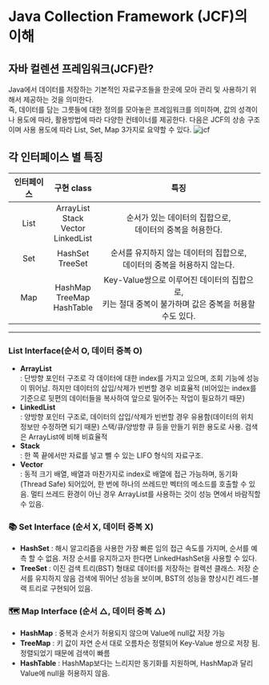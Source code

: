 Java Collection Framework (JCF)의 이해
=======================

## 자바 컬렌션 프레임워크(JCF)란?
Java에서 데이터를 저장하는 기본적인 자료구조들을 한곳에 모아 관리 및 사용하기 위해서 제공하는 것을 의미한다.   
즉, 데이터를 담는 그릇들에 대한 정의를 모아놓은 프레임워크를 의미하며, 값의 성격이나 용도에 따라, 활용방법에 따라 다양한 컨테이너를 제공한다.
다음은 JCF의 상송 구조이며 사용 용도에 따라 List, Set, Map 3가지로 요약할 수 있다.
![jcf](../img/jcf.png)


## 각 인터페이스 별 특징
| **인터페이스** | **구현 class** | **특징** |
|:---:|:---:|:---:|
| List | ArrayList<br>Stack<br>Vector<br>LinkedList|순서가 있는 데이터의 집합으로,<br>데이터의 중복을 허용한다.|
| Set | HashSet<br>TreeSet | 순서를 유지하지 않는 데이터의 집합으로,<br>데이터의 중복을 허용하지 않는다. |
| Map | HashMap<br>TreeMap<br>HashTable | Key-Value쌍으로 이루어진 데이터의 집합으로,<br>키는 절대 중복이 불가하며 값은 중복을 허용할 수도 있다. |

* * *
### List Interface(순서 O, 데이터 중복 O)
- **ArrayList**   
	: 단방향 포인터 구조로 각 데이터에 대한 index를 가지고 있으며, 조회 기능에 성능이 뛰어남.
	하지만 데이터의 삽입/삭제가 빈번할 경우 비효율적
	(비어있는 index를 기준으로 뒷편의 데이터들을 복사하여 앞으로 밀어주는 작업이 필요하기 때문)
- **LinkedList**    
	: 양방향 포인터 구조로, 데이터의 삽입/삭제가 빈번할 경우 유용함(데이터의 위치 정보만 수정하면 되기 때문)
	스택/큐/양방향 큐 등을 만들기 위한 용도로 사용. 검색은 ArrayList에 비해 비효율적
- **Stack**    
	: 한 쪽 끝에서만 자료를 넣고 뺄 수 있는 LIFO 형식의 자료구조. 
- **Vector**    
	: 동적 크기 배열, 배열과 마찬가지로 index로 배열에 접근 가능하며, 
	동기화(Thread Safe) 되어있어, 한 번에 하나의 쓰레드만 벡터의 메소드를 호출할 수 있음.
	멀티 쓰레드 환경이 아닌 경우 ArrayList를 사용하는 것이 성능 면에서 바람직할 수 있음.
 
### 📚 Set Interface (순서 X, 데이터 중복 X)
- **HashSet** 
	: 해시 알고리즘을 사용한 가장 빠른 임의 접근 속도를 가지며, 순서를 예측 할 수 없음. 
	저장 순서를 유지하고자 한다면 LinkedHashSet을 사용할 수 있다.
- **TreeSet** 
	: 이진 검색 트리(BST) 형태로 데이터를 저장하는 컬렉션 클래스. 저장 순서를 유지하지 않음
	검색에 뛰어난 성능을 보이며, BST의 성능을 향상시킨 레드-블랙 트리로 구현되어 있음.

### 🗺️ Map Interface (순서 △, 데이터 중복 △)
- **HashMap** 
	: 중복과 순서가 허용되지 않으며 Value에 null값 저장 가능
- **TreeMap** 
	: 키 값이 자연 순서 대로 오름차순 정렬되어 Key-Value 쌍으로 저장 됨. 
	정렬되었기 때문에 검색이 빠름
- **HashTable** 
	: HashMap보다는 느리지만 동기화를 지원하며, HashMap과 달리 Value에 null을 허용하지 않음.

